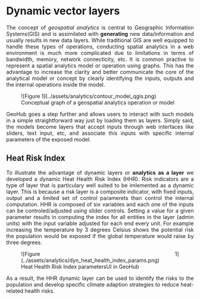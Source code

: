
<style>body {text-align: justify}</style>
# Dynamic vector layers

The concept of *geospatial analytics* is central to Geographic Information Systems(GIS) and is assimilated with **generating** new data/information and usually results in new data layers. While traditional GIS are well equipped to handle these types of operations, conducting spatial analytics in a web environment is much more complicated due to limitations in terms of bandwidth, memory, network connecticity, etc.
It is common practive to represent a spatial analytics model or operation using graphs. This has the advantage to increase the clarity and better communicate the core of the analytical model or concept by clearly identifying the inputs, outputs and the internal operations inside the model.

<figure markdown="span">
  ![Figure 1](../assets/analytics/contour_model_qgis.png)
  <figcaption>Conceptual graph of a geospatial analytics operation or model</figcaption>
</figure>

GeoHub goes a step further and allows users to interact with such models in a simple straightforward way just by loading them as layers. Simply said, the models become layers that accept  inputs  through web interfaces like sliders, text input, etc, and  associate this inputs with specific internal parameters of the exposed model. 
 


## Heat Risk Index

To illustrate the advantage of dynamic layers or **analytics as a layer** we developed a dynamic Heat Health Risk Index (HHR).
Risk indicators are a type of layer that is particulary well suited to be imlemented as a dynamic layer. This is because a  risk layer is a composite indicator, with fixed inputs, output and a limited set of control paramerets than control the internal computation. 
HHR is composed of six variables and each one of the inputs can be controled/adjusted using slider controls. Setting a value for a given parameter results in computing the index  for all entities in the layer (admin units) with the input variable adjusted for each end every unit. For example increasing the temperature by 3 degrees Celsius  shows the potential risk the population would be exposed if the global temperature  would raise by three degrees.

<figure markdown="span">
  ![Figure 1](../assets/analytics/dyn_heat_health_index_params.png)
  <figcaption>Heat Health Risk Index parametersUI in GeoHub</figcaption>
</figure>

As a result,  the HHR dynamic layer can be used to identify the risks to the population and develop specific climate adaption strategies to reduce heat-related health risks.

